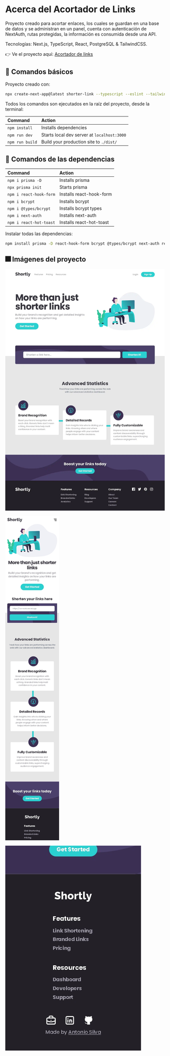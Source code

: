# Acerca del Acortador de Links

Proyecto creado para acortar enlaces, los cuales se guardan en una base de datos y se administran en un panel, cuenta con autenticación de NextAuth, rutas protegidas, la información es consumida desde una API.

Tecnologías: Next.js, TypeScript, React, PostgreSQL & TailwindCSS.

👉 Ve el proyecto aquí: [Acortador de links](https://short-link-as.vercel.app/)

## 🧞 Comandos básicos

Proyecto creado con:

```sh
npx create-next-app@latest shorter-link --typescript --eslint --tailwind
```

Todos los comandos son ejecutados en la raíz del proyecto, desde la terminal:

| Command         | Action                                      |
| :-------------- | :------------------------------------------ |
| `npm install`   | Installs dependencies                       |
| `npm run dev`   | Starts local dev server at `localhost:3000` |
| `npm run build` | Build your production site to `./dist/`     |

## 👀 Comandos de las dependencias

| Command                 | Action                   |
| :---------------------- | :----------------------- |
| `npm i prisma -D`       | Installs prisma          |
| `npx prisma init`       | Starts prisma            |
| `npm i react-hook-form` | Installs react-hook-form |
| `npm i bcrypt`          | Installs bcrypt          |
| `npm i @types/bcrypt`   | Installs bcrypt types    |
| `npm i next-auth`       | Installs next-auth       |
| `npm i react-hot-toast` | Installs react-hot-toast |

Instalar todas las dependencias:

```sh
npm install prisma -D react-hook-form bcrypt @types/bcrypt next-auth react-hot-toast
```

## 🎆 Imágenes del proyecto

![logo](https://github.com/Asilvazavala/Astro-Portfolio/blob/f27e9df41230ec6e43c14b41cf33b136cb3f0e03/public/imagenes/Projects/shorter-link.webp)

![logo](https://github.com/Asilvazavala/My-Portfolio/blob/906a0fd188d53e75381934341341652a4db1e025/src/imagenes/Mobile/AcortadorLinks/acortadorLinksMobile.png)

![logo](https://github.com/Asilvazavala/My-Portfolio/blob/906a0fd188d53e75381934341341652a4db1e025/src/imagenes/Mobile/AcortadorLinks/acortadorLinksMobile2.png)
